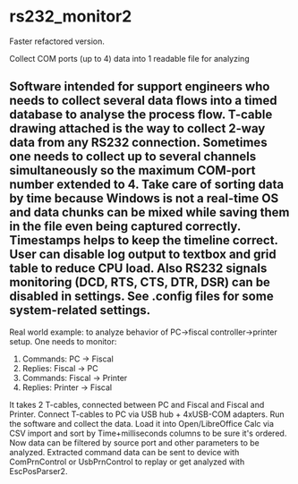 # rs232_monitor2
Faster refactored version.

Collect COM ports (up to 4) data into 1 readable file for analyzing

Software intended for support engineers who needs to collect several data flows into a timed database to analyse the process flow.
T-cable drawing attached is the way to collect 2-way data from any RS232 connection. Sometimes one needs to collect up to several channels simultaneously so the maximum COM-port number extended to 4.
Take care of sorting data by time because Windows is not a real-time OS and data chunks can be mixed while saving them in the file even being captured correctly. Timestamps helps to keep the timeline correct.
User can disable log output to textbox and grid table to reduce CPU load. Also RS232 signals monitoring (DCD, RTS, CTS, DTR, DSR) can be disabled in settings.
See .config files for some system-related settings.
----
Real world example: to analyze behavior of PC->fiscal controller->printer setup. One needs to monitor:
  1) Commands: PC -> Fiscal
  2) Replies: Fiscal -> PC
  3) Commands: Fiscal -> Printer
  4) Replies: Printer -> Fiscal
  
It takes 2 T-cables, connected between PC and Fiscal and Fiscal and Printer. Connect T-cables to PC via USB hub + 4xUSB-COM adapters. Run the software and collect the data.
Load it into Open/LibreOffice Calc via CSV import and sort by Time+milliseconds columns to be sure it's ordered. Now data can be filtered by source port and other parameters to be analyzed.
Extracted command data can be sent to device with ComPrnControl or UsbPrnControl to replay or get analyzed with EscPosParser2.
